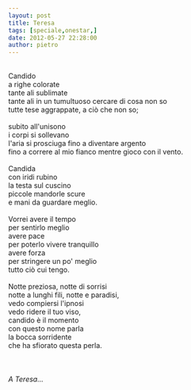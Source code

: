 ```yaml
---
layout: post
title: Teresa
tags: [speciale,onestar,]
date: 2012-05-27 22:28:00
author: pietro
---
```

<br/>Candido<br/>a righe colorate<br/>tante ali sublimate<br/>tante ali in un tumultuoso cercare di cosa non so<br/>tutte tese aggrappate, a ciò che non so;<br/><br/>subito all'unisono<br/>i corpi si sollevano<br/>l'aria si prosciuga fino a diventare argento<br/>fino a correre al mio fianco mentre gioco con il vento.<br/><br/>Candida<br/>con iridi rubino<br/>la testa sul cuscino<br/>piccole mandorle scure<br/>e mani da guardare meglio.<br/><br/>Vorrei avere il tempo<br/>per sentirlo meglio<br/>avere pace<br/>per poterlo vivere tranquillo<br/>avere forza<br/>per stringere un po' meglio<br/>tutto ciò cui tengo.<br/><br/>Notte preziosa, notte di sorrisi<br/>notte a lunghi fili, notte e paradisi,<br/>vedo compiersi l'ipnosi<br/>vedo ridere il tuo viso,<br/>candido è il momento<br/>con questo nome parla<br/>la bocca sorridente<br/>che ha sfiorato questa perla.<br/><br/><br/><br/><i>A Teresa...</i><br/>
